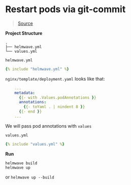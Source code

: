# Restart pods via git-commit

> [Source](https://github.com/helmwave/docs/tree/0.16.x/docs/examples/pass-git-commit)


**Project Structure**

```
.
├── helmwave.yml
└── values.yml
```

`helmwave.yml`

```yaml
{% include "helmwave.yml" %}
```

`nginx/template/deployment.yaml` looks like that:

```yaml
    ...
    metadata:  
      {{- with .Values.podAnnotations }}  
      annotations:  
        {{- toYaml . | nindent 8 }}  
      {{- end }}
    ...
```

We will pass pod annotations with  `values`


`values.yml`

```yaml
{% include "values.yml" %}
```

**Run**

```console
helmwave build
helmwave up
```

or `helmwave up --build`


